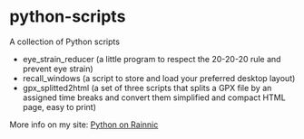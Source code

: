 # python-scripts
A collection of Python scripts

- eye_strain_reducer (a little program to respect the 20-20-20 rule and prevent eye strain)
- recall_windows (a script to store and load your preferred desktop layout)
- gpx_splitted2html (a set of three scripts that splits a GPX file by an assigned time breaks and convert them simplified and compact HTML page, easy to print)

More info on my site:
[Python on Rainnic](https://rainnic.altervista.org/tag/python)
